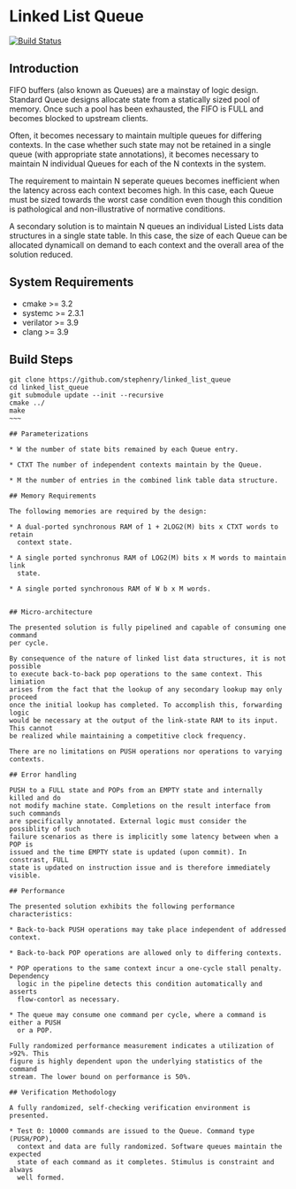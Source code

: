 # Linked List Queue

[![Build Status](https://travis-ci.org/stephenry/linked_list_queue.svg?branch=master)](https://travis-ci.org/stephenry/linked_list_queue)

## Introduction

FIFO buffers (also known as Queues) are a mainstay of logic design. Standard
Queue designs allocate state from a statically sized pool of memory. Once such a
pool has been exhausted, the FIFO is FULL and becomes blocked to upstream
clients.

Often, it becomes necessary to maintain multiple queues for differing
contexts. In the case whether such state may not be retained in a single queue
(with appropriate state annotations), it becomes necessary to maintain N
individual Queues for each of the N contexts in the system.

The requirement to maintain N seperate queues becomes inefficient when the
latency across each context becomes high. In this case, each Queue must be sized
towards the worst case condition even though this condition is pathological and
non-illustrative of normative conditions.

A secondary solution is to maintain N queues an individual Listed Lists data
structures in a single state table. In this case, the size of each Queue can be
allocated dynamicall on demand to each context and the overall area of the
solution reduced.

## System Requirements
* cmake >= 3.2
* systemc >= 2.3.1
* verilator >= 3.9
* clang >= 3.9

## Build Steps
~~~~
git clone https://github.com/stephenry/linked_list_queue
cd linked_list_queue
git submodule update --init --recursive
cmake ../
make
~~~

## Parameterizations

* W the number of state bits remained by each Queue entry.

* CTXT The number of independent contexts maintain by the Queue.

* M the number of entries in the combined link table data structure.

## Memory Requirements

The following memories are required by the design:

* A dual-ported synchronous RAM of 1 + 2LOG2(M) bits x CTXT words to retain
  context state.

* A single ported synchronus RAM of LOG2(M) bits x M words to maintain link
  state.

* A single ported synchronous RAM of W b x M words.


## Micro-architecture

The presented solution is fully pipelined and capable of consuming one command
per cycle.

By consequence of the nature of linked list data structures, it is not possible
to execute back-to-back pop operations to the same context. This limiation
arises from the fact that the lookup of any secondary lookup may only proceed
once the initial lookup has completed. To accomplish this, forwarding logic
would be necessary at the output of the link-state RAM to its input. This cannot
be realized while maintaining a competitive clock frequency.

There are no limitations on PUSH operations nor operations to varying contexts.

## Error handling

PUSH to a FULL state and POPs from an EMPTY state and internally killed and do
not modify machine state. Completions on the result interface from such commands
are specifically annotated. External logic must consider the possiblity of such
failure scenarios as there is implicitly some latency between when a POP is
issued and the time EMPTY state is updated (upon commit). In constrast, FULL
state is updated on instruction issue and is therefore immediately visible.

## Performance

The presented solution exhibits the following performance characteristics:

* Back-to-back PUSH operations may take place independent of addressed context.

* Back-to-back POP operations are allowed only to differing contexts.

* POP operations to the same context incur a one-cycle stall penalty. Dependency
  logic in the pipeline detects this condition automatically and asserts
  flow-contorl as necessary.

* The queue may consume one command per cycle, where a command is either a PUSH
  or a POP.

Fully randomized performance measurement indicates a utilization of >92%. This
figure is highly dependent upon the underlying statistics of the command
stream. The lower bound on performance is 50%.

## Verification Methodology

A fully randomized, self-checking verification environment is presented.

* Test 0: 10000 commands are issued to the Queue. Command type (PUSH/POP),
  context and data are fully randomized. Software queues maintain the expected
  state of each command as it completes. Stimulus is constraint and always
  well formed.
